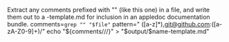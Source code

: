  Extract any comments prefixed with "" (like this one) in a file, and write them out to
 a -template.md for inclusion in an appledoc documentation bundle.
	comments=`grep "" "$file"`
	pattern=" ([a-z]*).git@github.com:([a-zA-Z0-9]+)\/"
	echo "${comments///}" > "$output/$name-template.md"
